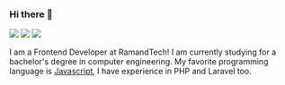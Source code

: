 ### Hi there 👋

[![](https://img.shields.io/badge/-gmail-black?style=for-the-badge&logo=gmail)](mailto:dev.edwardjoseph@gmail.com)
[![](https://img.shields.io/badge/-cv-black?style=for-the-badge&logo=stackoverflow)](http://stackoverflow.com/cv/edward-joseph)
[![](https://img.shields.io/badge/-instagram-black?style=for-the-badge&logo=instagram)](https://www.instagram.com/_.edwardjoseph)

I am a Frontend Developer at RamandTech! I am currently studying for a bachelor's degree in computer engineering.
My favorite programming language is [Javascript](https://www.javascript.com/), I have experience in PHP and Laravel too.
